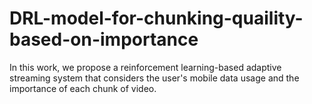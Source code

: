# DRL-model-for-chunking-quaility-based-on-importance
In this work, we propose a reinforcement learning-based adaptive streaming system that considers the user's mobile data usage and the importance of each chunk of video.
